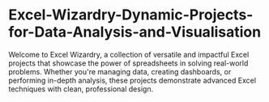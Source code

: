 # Excel-Wizardry-Dynamic-Projects-for-Data-Analysis-and-Visualisation
Welcome to Excel Wizardry, a collection of versatile and impactful Excel projects that showcase the power of spreadsheets in solving real-world problems. Whether you're managing data, creating dashboards, or performing in-depth analysis, these projects demonstrate advanced Excel techniques with clean, professional design.
